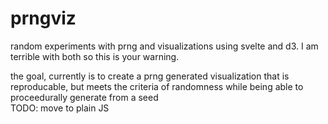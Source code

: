 # prngviz
random experiments with prng and visualizations using svelte and d3. I am terrible with both so this is your warning. 

the goal, currently is to create a prng generated visualization that is reproducable, but meets the criteria of randomness while being able to proceedurally generate from a seed  
 TODO: move to plain JS

